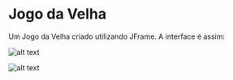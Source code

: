 # Jogo da Velha
 Um Jogo da Velha criado utilizando JFrame.
 A interface é assim:
 
![alt text](https://github.com/Neyuriki/Jogo-da-Velha/blob/master/imgs/JFrame.png)

![alt text](https://github.com/Neyuriki/Jogo-da-Velha/blob/master/imgs/JFrame2.png)
